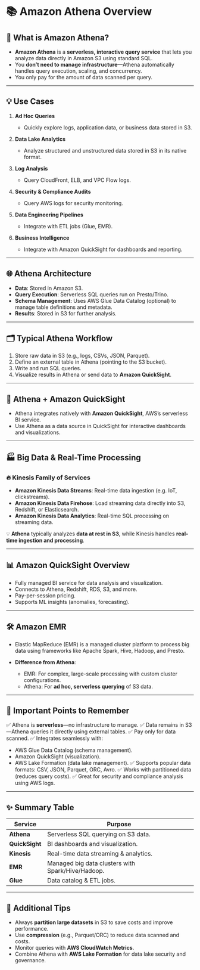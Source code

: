 
# 📚 **Amazon Athena Overview**

## 🚀 What is Amazon Athena?

* **Amazon Athena** is a **serverless, interactive query service** that lets you analyze data directly in Amazon S3 using standard SQL.
* You **don’t need to manage infrastructure**—Athena automatically handles query execution, scaling, and concurrency.
* You only pay for the amount of data scanned per query.

---

## 💡 **Use Cases**

1. **Ad Hoc Queries**

   * Quickly explore logs, application data, or business data stored in S3.
2. **Data Lake Analytics**

   * Analyze structured and unstructured data stored in S3 in its native format.
3. **Log Analysis**

   * Query CloudFront, ELB, and VPC Flow logs.
4. **Security & Compliance Audits**

   * Query AWS logs for security monitoring.
5. **Data Engineering Pipelines**

   * Integrate with ETL jobs (Glue, EMR).
6. **Business Intelligence**

   * Integrate with Amazon QuickSight for dashboards and reporting.

---

## 🌐 **Athena Architecture**

* **Data**: Stored in Amazon S3.
* **Query Execution**: Serverless SQL queries run on Presto/Trino.
* **Schema Management**: Uses AWS Glue Data Catalog (optional) to manage table definitions and metadata.
* **Results**: Stored in S3 for further analysis.

---

## 🗂️ **Typical Athena Workflow**

1. Store raw data in S3 (e.g., logs, CSVs, JSON, Parquet).
2. Define an external table in Athena (pointing to the S3 bucket).
3. Write and run SQL queries.
4. Visualize results in Athena or send data to **Amazon QuickSight**.

---

## 🔗 **Athena + Amazon QuickSight**

* Athena integrates natively with **Amazon QuickSight**, AWS’s serverless BI service.
* Use Athena as a data source in QuickSight for interactive dashboards and visualizations.

---

## 🏭 **Big Data & Real-Time Processing**

### 🔥 Kinesis Family of Services

* **Amazon Kinesis Data Streams**: Real-time data ingestion (e.g. IoT, clickstreams).
* **Amazon Kinesis Data Firehose**: Load streaming data directly into S3, Redshift, or Elasticsearch.
* **Amazon Kinesis Data Analytics**: Real-time SQL processing on streaming data.

💡 **Athena** typically analyzes **data at rest in S3**, while Kinesis handles **real-time ingestion and processing**.

---

## 📊 **Amazon QuickSight Overview**

* Fully managed BI service for data analysis and visualization.
* Connects to Athena, Redshift, RDS, S3, and more.
* Pay-per-session pricing.
* Supports ML insights (anomalies, forecasting).

---

## 🛠️ **Amazon EMR**

* Elastic MapReduce (EMR) is a managed cluster platform to process big data using frameworks like Apache Spark, Hive, Hadoop, and Presto.
* **Difference from Athena**:

  * EMR: For complex, large-scale processing with custom cluster configurations.
  * Athena: For **ad hoc, serverless querying** of S3 data.

---

## 📝 **Important Points to Remember**

✅ Athena is **serverless**—no infrastructure to manage.
✅ Data remains in S3—Athena queries it directly using external tables.
✅ Pay only for data scanned.
✅ Integrates seamlessly with:

* AWS Glue Data Catalog (schema management).
* Amazon QuickSight (visualization).
* AWS Lake Formation (data lake management).
  ✅ Supports popular data formats: CSV, JSON, Parquet, ORC, Avro.
  ✅ Works with partitioned data (reduces query costs).
  ✅ Great for security and compliance analysis using AWS logs.

---

## ✨ Summary Table

| **Service**    | **Purpose**                                       |
| -------------- | ------------------------------------------------- |
| **Athena**     | Serverless SQL querying on S3 data.               |
| **QuickSight** | BI dashboards and visualization.                  |
| **Kinesis**    | Real-time data streaming & analytics.             |
| **EMR**        | Managed big data clusters with Spark/Hive/Hadoop. |
| **Glue**       | Data catalog & ETL jobs.                          |

---

## 🚀 Additional Tips

* Always **partition large datasets** in S3 to save costs and improve performance.
* Use **compression** (e.g., Parquet/ORC) to reduce data scanned and costs.
* Monitor queries with **AWS CloudWatch Metrics**.
* Combine Athena with **AWS Lake Formation** for data lake security and governance.

